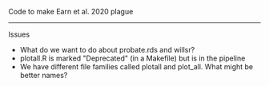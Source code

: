
Code to make Earn et al. 2020 plague


----------------------------------------------------------------------

Issues
* What do we want to do about probate.rds and willsr?
* plotall.R is marked "Deprecated" (in a Makefile) but is in the pipeline
* We have different file families called plotall and plot_all. What might be better names?
